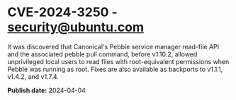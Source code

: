 # CVE-2024-3250 - security@ubuntu.com

It was discovered that Canonical's Pebble service manager read-file API and the associated pebble pull command, before v1.10.2, allowed unprivileged local users to read files with root-equivalent permissions when Pebble was running as root. Fixes are also available as backports to v1.1.1, v1.4.2, and v1.7.4.

**Publish date:** 2024-04-04
